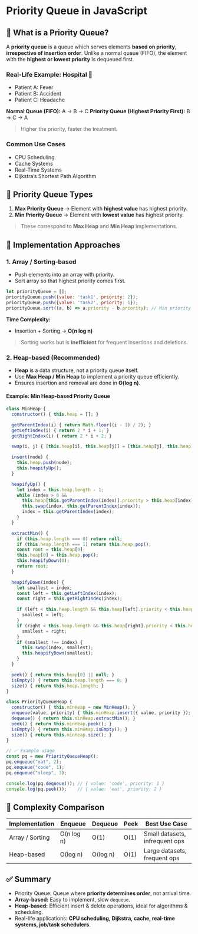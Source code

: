 # Priority Queue in JavaScript

## 🔹 What is a Priority Queue?

A **priority queue** is a queue which serves elements **based on priority**, **irrespective of insertion order**.
Unlike a normal queue (FIFO), the element with the **highest or lowest priority** is dequeued first.

### Real-Life Example: Hospital 🏥

* Patient A: Fever
* Patient B: Accident
* Patient C: Headache

**Normal Queue (FIFO):** A → B → C
**Priority Queue (Highest Priority First):** B → C → A

> Higher the priority, faster the treatment.

### Common Use Cases

* CPU Scheduling
* Cache Systems
* Real-Time Systems
* Dijkstra’s Shortest Path Algorithm


## 🔹 Priority Queue Types

1. **Max Priority Queue** → Element with **highest value** has highest priority.
2. **Min Priority Queue** → Element with **lowest value** has highest priority.

> These correspond to **Max Heap** and **Min Heap** implementations.


## 🔹 Implementation Approaches

### 1. Array / Sorting-based

* Push elements into an array with priority.
* Sort array so that highest priority comes first.

```js
let priorityQueue = [];
priorityQueue.push({value: 'task1', priority: 2});
priorityQueue.push({value: 'task2', priority: 1});
priorityQueue.sort((a, b) => a.priority - b.priority); // Min priority first
```

**Time Complexity:**

* Insertion + Sorting → **O(n log n)**

> Sorting works but is **inefficient** for frequent insertions and deletions.


### 2. Heap-based (Recommended)

* **Heap** is a data structure, not a priority queue itself.
* Use **Max Heap / Min Heap** to implement a priority queue efficiently.
* Ensures insertion and removal are done in **O(log n)**.

#### Example: Min Heap-based Priority Queue

```js
class MinHeap {
  constructor() { this.heap = []; }

  getParentIndex(i) { return Math.floor((i - 1) / 2); }
  getLeftIndex(i) { return 2 * i + 1; }
  getRightIndex(i) { return 2 * i + 2; }

  swap(i, j) { [this.heap[i], this.heap[j]] = [this.heap[j], this.heap[i]]; }

  insert(node) {
    this.heap.push(node);
    this.heapifyUp();
  }

  heapifyUp() {
    let index = this.heap.length - 1;
    while (index > 0 &&
      this.heap[this.getParentIndex(index)].priority > this.heap[index].priority) {
      this.swap(index, this.getParentIndex(index));
      index = this.getParentIndex(index);
    }
  }

  extractMin() {
    if (this.heap.length === 0) return null;
    if (this.heap.length === 1) return this.heap.pop();
    const root = this.heap[0];
    this.heap[0] = this.heap.pop();
    this.heapifyDown(0);
    return root;
  }

  heapifyDown(index) {
    let smallest = index;
    const left = this.getLeftIndex(index);
    const right = this.getRightIndex(index);

    if (left < this.heap.length && this.heap[left].priority < this.heap[smallest].priority) {
      smallest = left;
    }
    if (right < this.heap.length && this.heap[right].priority < this.heap[smallest].priority) {
      smallest = right;
    }
    if (smallest !== index) {
      this.swap(index, smallest);
      this.heapifyDown(smallest);
    }
  }

  peek() { return this.heap[0] || null; }
  isEmpty() { return this.heap.length === 0; }
  size() { return this.heap.length; }
}

class PriorityQueueHeap {
  constructor() { this.minHeap = new MinHeap(); }
  enqueue(value, priority) { this.minHeap.insert({ value, priority }); }
  dequeue() { return this.minHeap.extractMin(); }
  peek() { return this.minHeap.peek(); }
  isEmpty() { return this.minHeap.isEmpty(); }
  size() { return this.minHeap.size(); }
}

// ✅ Example usage
const pq = new PriorityQueueHeap();
pq.enqueue("eat", 2);
pq.enqueue("code", 1);
pq.enqueue("sleep", 3);

console.log(pq.dequeue()); // { value: 'code', priority: 1 }
console.log(pq.peek());    // { value: 'eat', priority: 2 }
```


## 🔹 Complexity Comparison

| Implementation  | Enqueue    | Dequeue  | Peek | Best Use Case                  |
| --------------- | ---------- | -------- | ---- | ------------------------------ |
| Array / Sorting | O(n log n) | O(1)     | O(1) | Small datasets, infrequent ops |
| Heap-based      | O(log n)   | O(log n) | O(1) | Large datasets, frequent ops   |


## ✅ Summary

* Priority Queue: Queue where **priority determines order**, not arrival time.
* **Array-based:** Easy to implement, slow `dequeue`.
* **Heap-based:** Efficient insert & delete operations, ideal for algorithms & scheduling.
* Real-life applications: **CPU scheduling, Dijkstra, cache, real-time systems, job/task schedulers**.

